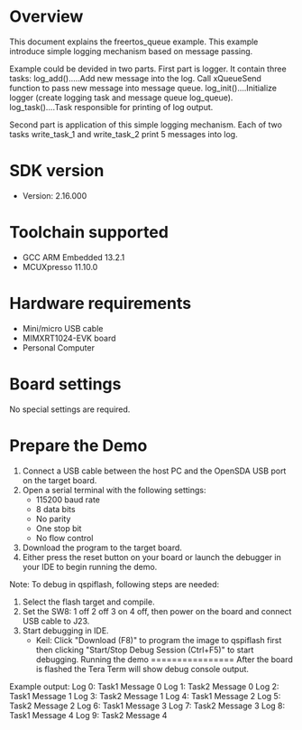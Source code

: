 Overview
========

This document explains the freertos_queue example. This example introduce simple logging mechanism
based on message passing.

Example could be devided in two parts. First part is logger. It contain three tasks:
log_add().....Add new message into the log. Call xQueueSend function to pass new message into
              message queue.
log_init()....Initialize logger (create logging task and message queue log_queue).
log_task()....Task responsible for printing of log output.

Second part is application of this simple logging mechanism. Each of two tasks write_task_1 and
write_task_2 print 5 messages into log.



SDK version
===========
- Version: 2.16.000

Toolchain supported
===================
- GCC ARM Embedded  13.2.1
- MCUXpresso  11.10.0

Hardware requirements
=====================
- Mini/micro USB cable
- MIMXRT1024-EVK board
- Personal Computer

Board settings
==============
No special settings are required.

Prepare the Demo
================
1.  Connect a USB cable between the host PC and the OpenSDA USB port on the target board. 
2.  Open a serial terminal with the following settings:
    - 115200 baud rate
    - 8 data bits
    - No parity
    - One stop bit
    - No flow control
3.  Download the program to the target board.
4.  Either press the reset button on your board or launch the debugger in your IDE to begin running the demo.

Note:
To debug in qspiflash, following steps are needed:
1. Select the flash target and compile.
2. Set the SW8: 1 off 2 off 3 on 4 off, then power on the board and connect USB cable to J23.
3. Start debugging in IDE.
   - Keil: Click "Download (F8)" to program the image to qspiflash first then clicking "Start/Stop Debug Session (Ctrl+F5)" to start debugging.
Running the demo
================
After the board is flashed the Tera Term will show debug console output.

Example output:
Log 0: Task1 Message 0
Log 1: Task2 Message 0
Log 2: Task1 Message 1
Log 3: Task2 Message 1
Log 4: Task1 Message 2
Log 5: Task2 Message 2
Log 6: Task1 Message 3
Log 7: Task2 Message 3
Log 8: Task1 Message 4
Log 9: Task2 Message 4
